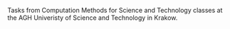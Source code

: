 Tasks from Computation Methods for Science and Technology classes at the AGH Univeristy of Science and Technology in Krakow.
